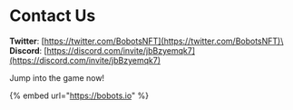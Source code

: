 # Contact Us

**Twitter**: [https://twitter.com/BobotsNFT](https://twitter.com/BobotsNFT)\
**Discord**: [https://discord.com/invite/jbBzyemqk7](https://discord.com/invite/jbBzyemqk7)

Jump into the game now!

{% embed url="https://bobots.io" %}
